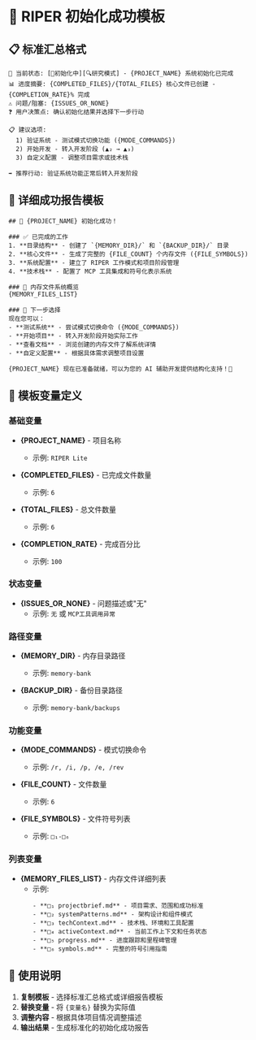 # 🎊 RIPER 初始化成功模板

## 📋 标准汇总格式
```
🎯 当前状态: [🚧初始化中][🔍研究模式] - {PROJECT_NAME} 系统初始化已完成
📊 进度摘要: {COMPLETED_FILES}/{TOTAL_FILES} 核心文件已创建 - {COMPLETION_RATE}% 完成
⚠️ 问题/阻塞: {ISSUES_OR_NONE}
❓ 用户决策点: 确认初始化结果并选择下一步行动

📋 建议选项:
  1) 验证系统 - 测试模式切换功能 ({MODE_COMMANDS})
  2) 开始开发 - 转入开发阶段 (▲₂ → ▲₃)
  3) 自定义配置 - 调整项目需求或技术栈

➡️ 推荐行动: 验证系统功能正常后转入开发阶段
```

## 🎊 详细成功报告模板
```
## 🎊 {PROJECT_NAME} 初始化成功！

### ✅ 已完成的工作
1. **目录结构** - 创建了 `{MEMORY_DIR}/` 和 `{BACKUP_DIR}/` 目录
2. **核心文件** - 生成了完整的 {FILE_COUNT} 个内存文件 ({FILE_SYMBOLS})
3. **系统配置** - 建立了 RIPER 工作模式和项目阶段管理
4. **技术栈** - 配置了 MCP 工具集成和符号化表示系统

### 📁 内存文件系统概览
{MEMORY_FILES_LIST}

### 🚀 下一步选择
现在您可以：
- **测试系统** - 尝试模式切换命令 ({MODE_COMMANDS})
- **开始项目** - 转入开发阶段开始实际工作
- **查看文档** - 浏览创建的内存文件了解系统详情
- **自定义配置** - 根据具体需求调整项目设置

{PROJECT_NAME} 现在已准备就绪，可以为您的 AI 辅助开发提供结构化支持！🎯
```

## 📝 模板变量定义

### 基础变量
- **{PROJECT_NAME}** - 项目名称
  - 示例: `RIPER Lite`
  
- **{COMPLETED_FILES}** - 已完成文件数量
  - 示例: `6`
  
- **{TOTAL_FILES}** - 总文件数量
  - 示例: `6`
  
- **{COMPLETION_RATE}** - 完成百分比
  - 示例: `100`

### 状态变量
- **{ISSUES_OR_NONE}** - 问题描述或"无"
  - 示例: `无` 或 `MCP工具调用异常`

### 路径变量
- **{MEMORY_DIR}** - 内存目录路径
  - 示例: `memory-bank`
  
- **{BACKUP_DIR}** - 备份目录路径
  - 示例: `memory-bank/backups`

### 功能变量
- **{MODE_COMMANDS}** - 模式切换命令
  - 示例: `/r, /i, /p, /e, /rev`
  
- **{FILE_COUNT}** - 文件数量
  - 示例: `6`
  
- **{FILE_SYMBOLS}** - 文件符号列表
  - 示例: `□₁-□₆`

### 列表变量
- **{MEMORY_FILES_LIST}** - 内存文件详细列表
  - 示例:
    ```
    - **□₁ projectbrief.md** - 项目需求、范围和成功标准
    - **□₂ systemPatterns.md** - 架构设计和组件模式
    - **□₃ techContext.md** - 技术栈、环境和工具配置
    - **□₄ activeContext.md** - 当前工作上下文和任务状态
    - **□₅ progress.md** - 进度跟踪和里程碑管理
    - **□₆ symbols.md** - 完整的符号引用指南
    ```

## 🔧 使用说明

1. **复制模板** - 选择标准汇总格式或详细报告模板
2. **替换变量** - 将 `{变量名}` 替换为实际值
3. **调整内容** - 根据具体项目情况调整描述
4. **输出结果** - 生成标准化的初始化成功报告
